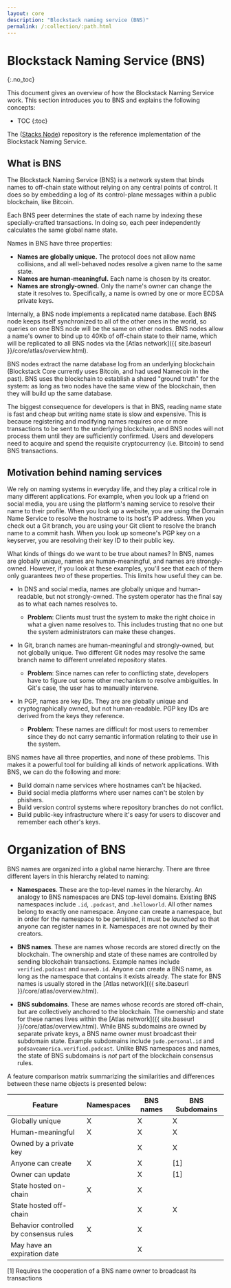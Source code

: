 ```yaml
---
layout: core
description: "Blockstack naming service (BNS)"
permalink: /:collection/:path.html
---
```

# Blockstack Naming Service (BNS)
{:.no_toc}

This document gives an overview of how the Blockstack Naming Service work. This
section introduces you to BNS and explains the following concepts:

* TOC
{:toc}

The ([Stacks Node](https://github.com/blockstack/blockstack-core))
repository is the reference implementation of the Blockstack Naming Service.


## What is BNS

The Blockstack Naming Service (BNS) is a network system that binds names
to off-chain state without relying on any central points of control.
It does so by embedding a log of its control-plane messages within a public blockchain, like Bitcoin.

Each BNS peer determines the state of each name by indexing these specially-crafted
transactions.  In doing so, each peer independently calculates the same global
name state.

Names in BNS have three properties:

* **Names are globally unique.**  The protocol does not allow name collisions, and all
  well-behaved nodes resolve a given name to the same state.
* **Names are human-meaningful.**  Each name is chosen by its creator.
* **Names are strongly-owned.**  Only the name's owner can change the state it
  resolves to.  Specifically, a name is owned by one or more ECDSA private keys.

Internally, a BNS node implements a replicated name database.  Each BNS node keeps itself
synchronized to all of the other ones in the world, so queries on one BNS node
will be the same on other nodes.  BNS nodes allow a name's owner to bind
up to 40Kb of off-chain state to their name, which will be replicated to all
BNS nodes via the [Atlas network]({{ site.baseurl }}/core/atlas/overview.html).

BNS nodes extract the name database log from an underlying blockchain (Blockstack
Core currently uses Bitcoin, and had used Namecoin in the past).
BNS uses the blockchain to establish a shared "ground truth" for the system:  as long as
two nodes have the same view of the blockchain, then they will build up the same
database.

The biggest consequence for developers is that in BNS, reading name state is
fast and cheap but writing name state is slow and expensive.  This is because
registering and modifying names requires one or more transactions to be sent to
the underlying blockchain, and BNS nodes will not process them until they are
sufficiently confirmed.  Users and developers need to acquire and spend
the requisite cryptocurrency (i.e. Bitcoin) to send BNS transactions.

## Motivation behind naming services

We rely on naming systems in everyday life, and they play a critical
role in many different applications.  For example, when you look up a
friend on social media, you are using the platform's naming service to resolve
their name to their profile.  When you look up a website, you are using the
Domain Name Service to
resolve the hostname to its host's IP address.  When you check out a Git branch, you
are using your Git client to resolve the branch name to a commit hash.
When you look up someone's PGP key on a keyserver, you are resolving
their key ID to their public key.

What kinds of things do we want to be true about names?  In BNS, names are
globally unique, names are human-meaningful, and names are strongly-owned.
However, if you look at these examples, you'll see that each of them only
guarantees *two* of these properties.  This limits how useful they can be.

* In DNS and social media, names are globally unique and human-readable, but not
strongly-owned.  The system operator has the
final say as to what each names resolves to.
   * **Problem**:  Clients must trust the system to make the right
     choice in what a given name resolves to.  This includes trusting that
     no one but the system administrators can make these changes.

* In Git, branch names are human-meaningful
and strongly-owned, but not globally unique.  Two different Git nodes may resolve the same
branch name to different unrelated repository states.
   * **Problem**:  Since names can refer to conflicting state, developers
     have to figure out some other mechanism to resolve ambiguities.  In Git's
     case, the user has to manually intervene.

* In PGP, names are key IDs.  They are
are globally unique and cryptographically owned, but not human-readable.  PGP
key IDs are derived from the keys they reference.
   * **Problem**:  These names are difficult for most users to
     remember since they do not carry semantic information relating to their use in the system.

BNS names have all three properties, and none of these problems.  This makes it a
powerful tool for building all kinds of network applications.  With BNS, we
can do the following and more:

* Build domain name services where hostnames can't be hijacked.
* Build social media platforms where user names can't be stolen by phishers.
* Build version control systems where repository branches do not conflict.
* Build public-key infrastructure where it's easy for users to discover and
  remember each other's keys.


# Organization of BNS

BNS names are organized into a global name hierarchy.  There are three different
layers in this hierarchy related to naming:

* **Namespaces**.  These are the top-level names in the hierarchy.  An analogy
  to BNS namespaces are DNS top-level domains.  Existing BNS namespaces include
`.id`, `.podcast`, and `.helloworld`.  All other names belong to exactly one
namespace.  Anyone can create a namespace, but in order for the namespace
to be persisted, it must be *launched* so that anyone can register names in it.
Namespaces are not owned by their creators.

* **BNS names**.  These are names whose records are stored directly on the
  blockchain.  The ownership and state of these names are controlled by sending
blockchain transactions.  Example names include `verified.podcast` and
`muneeb.id`.  Anyone can create a BNS name, as long as the namespace that
contains it exists already.  The state for BNS names is usually stored in the [Atlas
network]({{ site.baseurl }}/core/atlas/overview.html).

* **BNS subdomains**.  These are names whose records are stored off-chain,
but are collectively anchored to the blockchain.  The ownership and state for
these names lives within the [Atlas network]({{ site.baseurl }}/core/atlas/overview.html).  While BNS
subdomains are owned by separate private keys, a BNS name owner must
broadcast their subdomain state.  Example subdomains include `jude.personal.id`
and `podsaveamerica.verified.podcast`.  Unlike BNS namespaces and names, the
state of BNS subdomains is *not* part of the blockchain consensus rules.

A feature comparison matrix summarizing the similarities and differences
between these name objects is presented below:

| Feature | **Namespaces** | **BNS names** | **BNS Subdomains** |
|---------|----------------|---------------|--------------------|
| Globally unique | X | X | X |
| Human-meaningful | X | X | X |
| Owned by a private key |  | X | X |
| Anyone can create | X | X | [1] |
| Owner can update |   | X  | [1] |
| State hosted on-chain | X | X |  |
| State hosted off-chain |  | X | X |
| Behavior controlled by consensus rules | X | X |  |
| May have an expiration date |  | X  |  |

[1] Requires the cooperation of a BNS name owner to broadcast its transactions
